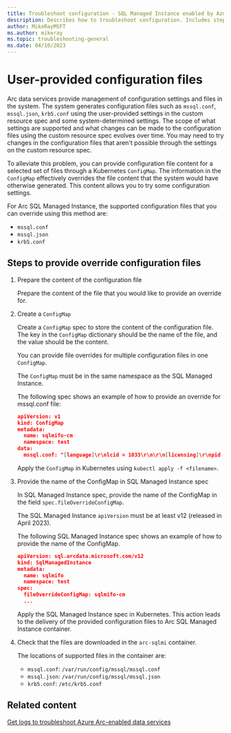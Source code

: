 ```yaml
---
title: Troubleshoot configuration - SQL Managed Instance enabled by Azure Arc
description: Describes how to troubleshoot configuration. Includes steps to provide configuration files for SQL Managed Instance enabled by Azure Arc Azure Arc-enabled data services
author: MikeRayMSFT
ms.author: mikeray
ms.topic: troubleshooting-general 
ms.date: 04/10/2023
---
```


# User-provided configuration files

Arc data services provide management of configuration settings and files in the system. The system generates configuration files such as `mssql.conf`, `mssql.json`, `krb5.conf` using the user-provided settings in the custom resource spec and some system-determined settings. The scope of what settings are supported and what changes can be made to the configuration files using the custom resource spec evolves over time. You may need to try changes in the configuration files that aren't possible through the settings on the custom resource spec.

To alleviate this problem, you can provide configuration file content for a selected set of files through a Kubernetes `ConfigMap`. The information in the `ConfigMap` effectively overrides the file content that the system would have otherwise generated. This content allows you to try some configuration settings.

For Arc SQL Managed Instance, the supported configuration files that you can override using this method are:

- `mssql.conf`
- `mssql.json`
- `krb5.conf`

## Steps to provide override configuration files

1. Prepare the content of the configuration file

   Prepare the content of the file that you would like to provide an override for.

1. Create a `ConfigMap`

   Create a `ConfigMap` spec to store the content of the configuration file. The key in the `ConfigMap` dictionary should be the name of the file, and the value should be the content.

   You can provide file overrides for multiple configuration files in one `ConfigMap`.

   The `ConfigMap` must be in the same namespace as the SQL Managed Instance.

   The following spec shows an example of how to provide an override for mssql.conf file:

   ```json
   apiVersion: v1
   kind: ConfigMap
   metadata:
     name: sqlmifo-cm
     namespace: test
   data:
     mssql.conf: "[language]\r\nlcid = 1033\r\n\r\n[licensing]\r\npid = GeneralPurpose\r\n\r\n[network]\r\nforceencryption = 0\r\ntlscert = /var/run/secrets/managed/certificates/mssql/mssql-certificate.pem\r\ntlsciphers = ECDHE-ECDSA-AES128-GCM-SHA256:ECDHE-ECDSA-AES256-GCM-SHA384:ECDHE-RSA-AES128-GCM-SHA256:ECDHE-RSA-AES256-GCM-SHA384:ECDHE-ECDSA-AES128-SHA256:ECDHE-ECDSA-AES256-SHA384:ECDHE-RSA-AES128-SHA256:ECDHE-RSA-AES256-SHA384\r\ntlskey = /var/run/secrets/managed/certificates/mssql/mssql-privatekey.pem\r\ntlsprotocols = 1.2\r\n\r\n[sqlagent]\r\nenabled = False\r\n\r\n[telemetry]\r\ncustomerfeedback = false\r\n\r\n"
   ```

   Apply the `ConfigMap` in Kubernetes using `kubectl apply -f <filename>`.

1. Provide the name of the ConfigMap in SQL Managed Instance spec

   In SQL Managed Instance spec, provide the name of the ConfigMap in the field `spec.fileOverrideConfigMap`.

   The SQL Managed Instance `apiVersion` must be at least v12 (released in April 2023).

   The following SQL Managed Instance spec shows an example of how to provide the name of the ConfigMap.

   ```json
   apiVersion: sql.arcdata.microsoft.com/v12
   kind: SqlManagedInstance
   metadata:
     name: sqlmifo
     namespace: test
   spec:
     fileOverrideConfigMap: sqlmifo-cm
     ...
   ```

   Apply the SQL Managed Instance spec in Kubernetes. This action leads to the delivery of the provided configuration files to Arc SQL Managed Instance container.

1. Check that the files are downloaded in the `arc-sqlmi` container.

   The locations of supported files in the container are:

   - `mssql.conf`: `/var/run/config/mssql/mssql.conf`
   - `mssql.json`: `/var/run/config/mssql/mssql.json`
   - `krb5.conf`: `/etc/krb5.conf`

## Related content

[Get logs to troubleshoot Azure Arc-enabled data services](troubleshooting-get-logs.md)